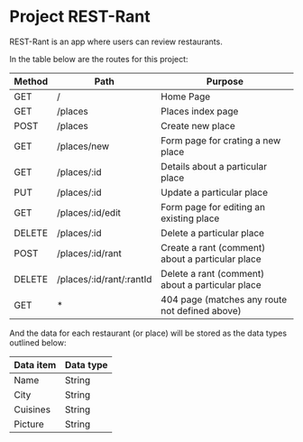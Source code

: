 # Project REST-Rant

REST-Rant is an app where users can review restaurants.

In the table below are the routes for this project:

| Method| Path                      | Purpose           |
|---    | ----                      | ---               |
|GET    | /                         | Home Page         |
|GET    | /places                   |Places index page  |
|POST   | /places                   |Create new place   |
|GET    | /places/new               |Form page for crating a new place|
|GET    |/places/:id                | Details about a particular place|
|PUT    |/places/:id                |Update a particular place|
|GET    |/places/:id/edit           | Form page for editing an existing place|
|DELETE |/places/:id                | Delete a particular place|
|POST   |/places/:id/rant           |Create a rant (comment) about a particular place|
|DELETE |/places/:id/rant/:rantId   |Delete a rant (comment) about a particular place|
|GET    | *                         | 404 page (matches any route not defined above)|


And the data for each restaurant (or place) will be stored as the data types outlined below:

|Data item  |Data type|
|---        |---      |
|Name       |String   |
|City       |String     |
|Cuisines   |String |
|Picture    |String|